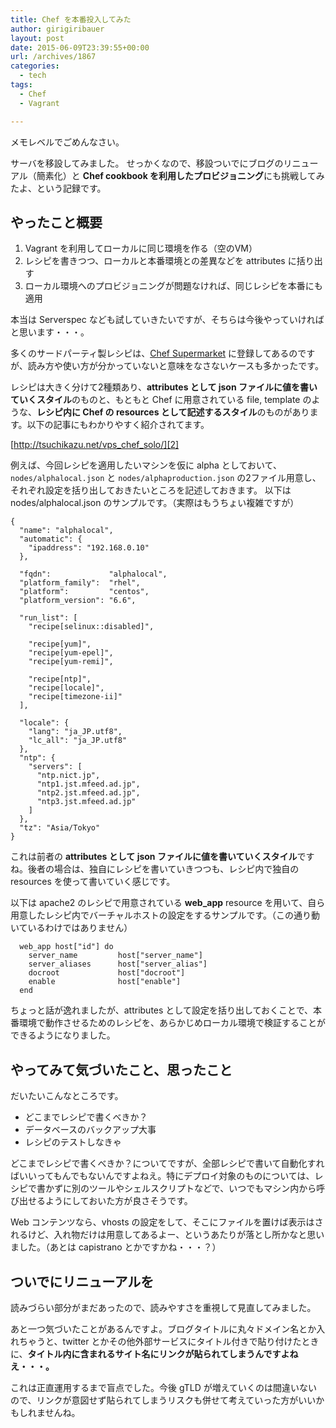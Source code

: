 ```yaml
---
title: Chef を本番投入してみた
author: girigiribauer
layout: post
date: 2015-06-09T23:39:55+00:00
url: /archives/1867
categories:
  - tech
tags:
  - Chef
  - Vagrant

---
```

メモレベルでごめんなさい。

サーバを移設してみました。 せっかくなので、移設ついでにブログのリニューアル（簡素化）と **Chef cookbook を利用したプロビジョニング**にも挑戦してみたよ、という記録です。

## やったこと概要

  1. Vagrant を利用してローカルに同じ環境を作る（空のVM）
  2. レシピを書きつつ、ローカルと本番環境との差異などを attributes に括り出す
  3. ローカル環境へのプロビジョニングが問題なければ、同じレシピを本番にも適用

本当は Serverspec なども試していきたいですが、そちらは今後やっていければと思います・・・。

多くのサードパーティ製レシピは、[Chef Supermarket][1] に登録してあるのですが、読み方や使い方が分かっていないと意味をなさないケースも多かったです。

レシピは大きく分けて2種類あり、**attributes として json ファイルに値を書いていくスタイル**のものと、もともと Chef に用意されている file, template のような、**レシピ内に Chef の resources として記述するスタイル**のものがあります。以下の記事にもわかりやすく紹介されてます。

[http://tsuchikazu.net/vps_chef_solo/][2]

例えば、今回レシピを適用したいマシンを仮に alpha としておいて、`nodes/alphalocal.json` と `nodes/alphaproduction.json` の2ファイル用意し、それぞれ設定を括り出しておきたいところを記述しておきます。 以下は nodes/alphalocal.json のサンプルです。（実際はもうちょい複雑ですが）

    {
      "name": "alphalocal",
      "automatic": {
        "ipaddress": "192.168.0.10"
      },
    
      "fqdn":             "alphalocal",
      "platform_family":  "rhel",
      "platform":         "centos",
      "platform_version": "6.6",
    
      "run_list": [
        "recipe[selinux::disabled]",
    
        "recipe[yum]",
        "recipe[yum-epel]",
        "recipe[yum-remi]",
    
        "recipe[ntp]",
        "recipe[locale]",
        "recipe[timezone-ii]"
      ],
    
      "locale": {
        "lang": "ja_JP.utf8",
        "lc_all": "ja_JP.utf8"
      },
      "ntp": {
        "servers": [
          "ntp.nict.jp",
          "ntp1.jst.mfeed.ad.jp",
          "ntp2.jst.mfeed.ad.jp",
          "ntp3.jst.mfeed.ad.jp"
        ]
      },
      "tz": "Asia/Tokyo"
    }
    

これは前者の **attributes として json ファイルに値を書いていくスタイル**ですね。後者の場合は、独自にレシピを書いていきつつも、レシピ内で独自の resources を使って書いていく感じです。

以下は apache2 のレシピで用意されている **web_app** resource を用いて、自ら用意したレシピ内でバーチャルホストの設定をするサンプルです。（この通り動いているわけではありません）

      web_app host["id"] do
        server_name         host["server_name"]
        server_aliases      host["server_alias"]
        docroot             host["docroot"]
        enable              host["enable"]
      end
    

ちょっと話が逸れましたが、attributes として設定を括り出しておくことで、本番環境で動作させるためのレシピを、あらかじめローカル環境で検証することができるようになりました。

## やってみて気づいたこと、思ったこと

だいたいこんなところです。

  * どこまでレシピで書くべきか？
  * データベースのバックアップ大事
  * レシピのテストしなきゃ

どこまでレシピで書くべきか？についてですが、全部レシピで書いて自動化すればいいってもんでもないんですよねえ。特にデプロイ対象のものについては、レシピで書かずに別のツールやシェルスクリプトなどで、いつでもマシン内から呼び出せるようにしておいた方が良さそうです。

Web コンテンツなら、vhosts の設定をして、そこにファイルを置けば表示はされるけど、入れ物だけは用意してあるよー、というあたりが落とし所かなと思いました。（あとは capistrano とかですかね・・・？）

## ついでにリニューアルを

読みづらい部分がまだあったので、読みやすさを重視して見直してみました。

あと一つ気づいたことがあるんですよ。ブログタイトルに丸々ドメイン名とか入れちゃうと、twitter とかその他外部サービスにタイトル付きで貼り付けたときに、**タイトル内に含まれるサイト名にリンクが貼られてしまうんですよねえ・・・。**

これは正直運用するまで盲点でした。今後 gTLD が増えていくのは間違いないので、リンクが意図せず貼られてしまうリスクも併せて考えていった方がいいかもしれませんね。

 [1]: https://supermarket.chef.io/
 [2]: http://tsuchikazu.net/vps_chef_solo/
